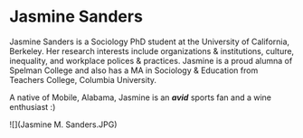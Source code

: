 # Jasmine Sanders

Jasmine Sanders is a Sociology PhD student at the University of California, Berkeley. Her research interests include organizations & institutions, culture, inequality, and workplace polices & practices. Jasmine is a proud alumna of Spelman College and also has a MA in Sociology & Education from Teachers College, Columbia University.

A native of Mobile, Alabama, Jasmine is an _**avid**_ sports fan and a wine enthusiast :) 

![](Jasmine M. Sanders.JPG)
